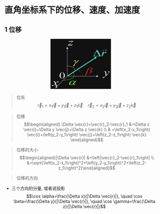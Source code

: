 &emsp;
# 直角坐标系下的位移、速度、加速度

## 1 位移
<div align=center>
    <img src="imgs/0-6.png" width=200>
</div>

>位矢
$$\vec{r}_1=x_1 \vec{i}+y_1 \vec{j}+z_1 \vec{k} \quad \vec{r}_2=x_2 \vec{i}+y_2 \vec{j}+z_2 \vec{k}$$

>位移
$$\begin{aligned}
\Delta \vec{r}=\vec{r}_2-\vec{r}_1 &=\Delta x \vec{i}+\Delta y \vec{j}+\Delta z \vec{k} \\
& =\left(x_2-x_1\right) \vec{i}+\left(y_2-y_1\right) \vec{j}+\left(z_2-z_1\right) \vec{k}
\end{aligned}$$

>位移的大小
$$\begin{aligned}|\Delta \vec{r}| &=\left|\vec{r}_2-\vec{r}_1\right| \\
&=\sqrt{\left(x_2-x_1\right)^2+\left(y_2-y_1\right)^2+\left(z_2-z_1\right)^2}\end{aligned}$$

>位移的方向
- 三个方向的分量, 或者说投影
$$\cos \alpha=\frac{\Delta x}{|\Delta \vec{r}|}, \quad \cos \beta=\frac{\Delta y}{|\Delta \vec{r}|}, \quad \cos \gamma=\frac{\Delta z}{|\Delta \vec{r}|}$$


